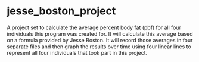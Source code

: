 # jesse_boston_project
A project set to calculate the average percent body fat (pbf) for all four individuals this program was created for.
It will calculate this average based on a formula provided by Jesse Boston.
It will record those averages in four separate files and then graph the results over time using four linear lines
to represent all four individuals that took part in this project.
